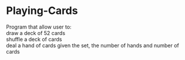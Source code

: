 # Playing-Cards
Program that allow user to: \
draw a deck of 52 cards \
shuffle a deck of cards \
deal a hand of cards given the set, the number of hands and number of cards 
